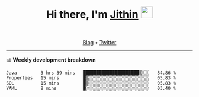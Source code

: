 <h1 align="center">Hi there, I'm <a href="https://jithset.github.io/" target="_blank">Jithin</a> <img
src="https://github.com/blackcater/blackcater/raw/main/images/Hi.gif" height="32" /></h1>

<br />

<p align="center">
  <a href="https://jithset.github.io">Blog</a> •
  <a href="https://twitter.com/jithset">Twitter</a>
</p>

---

📊 **Weekly development breakdown**

<!--START_SECTION:waka-->
```text
Java         3 hrs 39 mins   █████████████████████▒░░░   84.86 % 
Properties   15 mins         █▒░░░░░░░░░░░░░░░░░░░░░░░   05.83 % 
SQL          15 mins         █▒░░░░░░░░░░░░░░░░░░░░░░░   05.83 % 
YAML         8 mins          █░░░░░░░░░░░░░░░░░░░░░░░░   03.40 % 
```
<!--END_SECTION:waka-->

